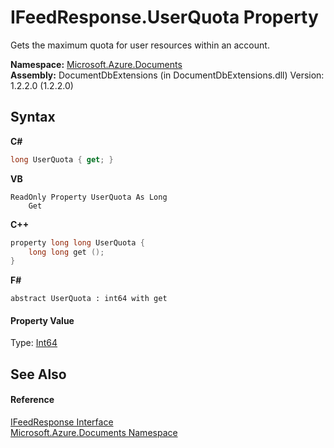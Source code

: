 # IFeedResponse.UserQuota Property 
 

Gets the maximum quota for user resources within an account.

**Namespace:**&nbsp;<a href="856b2e23-9c8b-2618-f913-67d85d500616">Microsoft.Azure.Documents</a><br />**Assembly:**&nbsp;DocumentDbExtensions (in DocumentDbExtensions.dll) Version: 1.2.2.0 (1.2.2.0)

## Syntax

**C#**<br />
``` C#
long UserQuota { get; }
```

**VB**<br />
``` VB
ReadOnly Property UserQuota As Long
	Get
```

**C++**<br />
``` C++
property long long UserQuota {
	long long get ();
}
```

**F#**<br />
``` F#
abstract UserQuota : int64 with get

```


#### Property Value
Type: <a href="http://msdn2.microsoft.com/en-us/library/6yy583ek" target="_blank">Int64</a>

## See Also


#### Reference
<a href="cbcd444d-ffe1-6199-9c3a-29fa6b4f474e">IFeedResponse Interface</a><br /><a href="856b2e23-9c8b-2618-f913-67d85d500616">Microsoft.Azure.Documents Namespace</a><br />